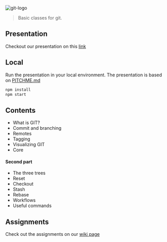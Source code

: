 ![git-logo](https://github.com/ajorquera/git-workshop/blob/master/assets/imgs/git-logo-2.png)

>Basic classes for git. 

## Presentation

Checkout our presentation on this [link](https://gitpitch.com/ajorquera/git-workshop/master)

## Local

Run the presentation in your local environment. The presentation is based on [PITCHME.md](PITCHME.md)

```bash
npm install
npm start
```

## Contents
* What is GIT?
* Commit and branching
* Remotes
* Tagging
* Visualizing GIT
* Core

#### Second part

* The three trees
* Reset
* Checkout
* Stash
* Rebase
* Workflows
* Useful commands

## Assignments
Check out the assignments on our [wiki page](https://github.com/ajorquera/git-workshop/wiki/assignments)
